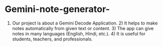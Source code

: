 # Gemini-note-generator-
1) Our project  is  about  a Gemini  Decode  Application.  2)   It helps  to  make  notes  automatically  from  given  text  or  content.  3)   The  app  can  give  notes  in  many  languages   (English, Hindi, etc.).  4)   It  is  useful  for  students,  teachers,  and   professionals.
